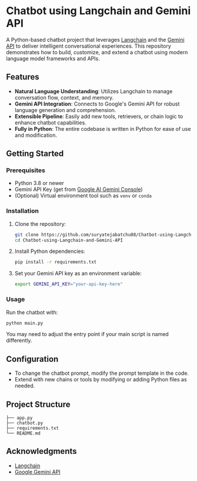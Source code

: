 # Chatbot using Langchain and Gemini API

A Python-based chatbot project that leverages [Langchain](https://github.com/hwchase17/langchain) and the [Gemini API](https://ai.google.dev/gemini-api/docs) to deliver intelligent conversational experiences. This repository demonstrates how to build, customize, and extend a chatbot using modern language model frameworks and APIs.

## Features

- **Natural Language Understanding**: Utilizes Langchain to manage conversation flow, context, and memory.
- **Gemini API Integration**: Connects to Google's Gemini API for robust language generation and comprehension.
- **Extensible Pipeline**: Easily add new tools, retrievers, or chain logic to enhance chatbot capabilities.
- **Fully in Python**: The entire codebase is written in Python for ease of use and modification.

## Getting Started

### Prerequisites

- Python 3.8 or newer
- Gemini API Key (get from [Google AI Gemini Console](https://ai.google.dev/))
- (Optional) Virtual environment tool such as `venv` or `conda`

### Installation

1. Clone the repository:
    ```bash
    git clone https://github.com/suryatejabatchu08/Chatbot-using-Langchain-and-Gemini-API.git
    cd Chatbot-using-Langchain-and-Gemini-API
    ```

2. Install Python dependencies:
    ```bash
    pip install -r requirements.txt
    ```

3. Set your Gemini API key as an environment variable:
    ```bash
    export GEMINI_API_KEY="your-api-key-here"
    ```

### Usage

Run the chatbot with:

```bash
python main.py
```

You may need to adjust the entry point if your main script is named differently.

## Configuration

- To change the chatbot prompt, modify the prompt template in the code.
- Extend with new chains or tools by modifying or adding Python files as needed.

## Project Structure

```
├── app.py
├── chatbot.py
├── requirements.txt
└── README.md
```

## Acknowledgments

- [Langchain](https://github.com/hwchase17/langchain)
- [Google Gemini API](https://ai.google.dev/)
